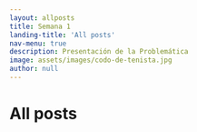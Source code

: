 ```yaml
---
layout: allposts
title: Semana 1
landing-title: 'All posts'
nav-menu: true
description: Presentación de la Problemática
image: assets/images/codo-de-tenista.jpg
author: null
---
```


<h1>All posts</h1>
